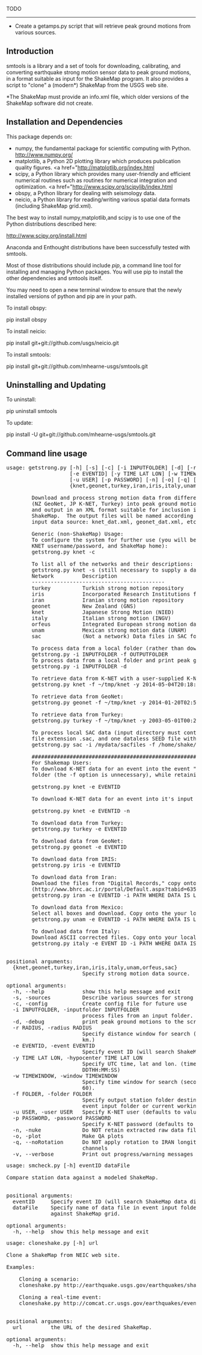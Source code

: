 TODO
____
 - Create a getamps.py script that will retrieve peak ground motions from various sources.

Introduction
------------

smtools is a library and a set of tools for downloading, calibrating, and converting earthquake strong motion
sensor data to peak ground motions, in a format suitable as input for the ShakeMap program.  It also provides a 
script to "clone" a (modern*) ShakeMap from the USGS web site.

*The ShakeMap must provide an info.xml file, which older versions of the ShakeMap software did not create.

Installation and Dependencies
-----------------------------

This package depends on:
 * numpy, the fundamental package for scientific computing with Python. <a href="http://www.numpy.org/">http://www.numpy.org/</a>  
 * matplotlib, a Python 2D plotting library which produces publication quality figures. <a href="<a href="http://matplotlib.org/index.html">http://matplotlib.org/index.html</a>
 * scipy, a Python library which provides many user-friendly and efficient numerical routines such as routines for numerical integration and optimization. <a href="<a href="http://www.scipy.org/scipylib/index.html">http://www.scipy.org/scipylib/index.html</a>
 * obspy, a Python library for dealing with seismology data.
 * neicio, a Python library for reading/writing various spatial data formats (including ShakeMap grid.xml). 

The best way to install numpy,matplotlib,and scipy is to use one of the Python distributions described here:

<a href="http://www.scipy.org/install.html">http://www.scipy.org/install.html</a>

Anaconda and Enthought distributions have been successfully tested with smtools.

Most of those distributions should include <em>pip</em>, a command line tool for installing and 
managing Python packages.  You will use pip to install the other dependencies and smtools itself.  
 
You may need to open a new terminal window to ensure that the newly installed versions of python and pip
are in your path.

To install obspy:

pip install obspy

To install neicio:

pip install git+git://github.com/usgs/neicio.git

To install smtools:

pip install git+git://github.com/mhearne-usgs/smtools.git

Uninstalling and Updating
-------------------------

To uninstall:

pip uninstall smtools

To update:

pip install -U git+git://github.com/mhearne-usgs/smtools.git

Command line usage
------------------

<pre>
usage: getstrong.py [-h] [-s] [-c] [-i INPUTFOLDER] [-d] [-r RADIUS]
                    [-e EVENTID] [-y TIME LAT LON] [-w TIMEWINDOW] [-f FOLDER]
                    [-u USER] [-p PASSWORD] [-n] [-o] [-q] [-v]
                    {knet,geonet,turkey,iran,iris,italy,unam,orfeus,sac}

        Download and process strong motion data from different sources
        (NZ GeoNet, JP K-NET, Turkey) into peak ground motion values,
        and output in an XML format suitable for inclusion in
        ShakeMap.  The output files will be named according to the
        input data source: knet_dat.xml, geonet_dat.xml, etc.
        
        Generic (non-ShakeMap) Usage:
        To configure the system for further use (you will be prompted for 
        KNET username/password, and ShakeMap home):
        getstrong.py knet -c

        To list all of the networks and their descriptions:
        getstrong.py knet -s (still necessary to supply a data source, which is arguably kind of stupid)
        Network        	Description                             
        ------------------------------------------
        turkey         	Turkish strong motion repository        
        iris           	Incorporated Research Institutions for Seismology
        iran           	Iranian strong motion repository        
        geonet         	New Zealand (GNS)                       
        knet           	Japanese Strong Motion (NIED)           
        italy          	Italian strong motion (INGV)            
        orfeus         	Integrated European strong motion data repository
        unam           	Mexican strong motion data (UNAM) 
        sac             (Not a network) Data files in SAC format.
        
        To process data from a local folder (rather than downloading from a remote source):
        getstrong.py -i INPUTFOLDER -f OUTPUTFOLDER
        To process data from a local folder and print peak ground motions to the screen:
        getstrong.py -i INPUTFOLDER -d

        To retrieve data from K-NET with a user-supplied K-NET username/password:
        getstrong.py knet -f ~/tmp/knet -y 2014-05-04T20:18:24 34.862 139.312 -u fred -p SECRETPASSWD

        To retrieve data from GeoNet:
        getstrong.py geonet -f ~/tmp/knet -y 2014-01-20T02:52:44 40.660 175.814

        To retrieve data from Turkey:
        getstrong.py turkey -f ~/tmp/knet -y 2003-05-01T00:27:06 38.970 40.450

        To process local SAC data (input directory must contain one or more SAC files with 
        file extension .sac, and one dataless SEED file with extension .seed:
        getstrong.py sac -i /mydata/sacfiles -f /home/shake/ShakeMap/data/EVENT/input

        ###############################################################
        For Shakemap Users:
        To download K-NET data for an event into the event "input" 
        folder (the -f option is unnecessary), while retaining the raw data in event "raw" folder:
        
        getstrong.py knet -e EVENTID
        
        To download K-NET data for an event into it's input folder, while deleting the raw data:
        
        getstrong.py knet -e EVENTID -n

        To download data from Turkey:
        getstrong.py turkey -e EVENTID

        To download data from GeoNet:
        getstrong.py geonet -e EVENTID
        
        To download data from IRIS:
        getstrong.py iris -e EVENTID
        
        To download data from Iran:
        Download the files from "Digital Records," copy onto your local machine
        (http://www.bhrc.ac.ir/portal/Default.aspx?tabid=635)
        getstrong.py iran -e EVENTID -i PATH WHERE DATA IS LOCATED
        
        To download data from Mexico:
        Select all boxes and download. Copy onto the your local machine
        getstrong.py unam -e EVENTID -i PATH WHERE DATA IS LOCATED
        
        To download data from Italy:
        Download ASCII corrected files. Copy onto your local machine
        getstrong.py italy -e EVENT ID -i PATH WHERE DATA IS LOCATED
        

positional arguments:
  {knet,geonet,turkey,iran,iris,italy,unam,orfeus,sac}
                        Specify strong motion data source.

optional arguments:
  -h, --help            show this help message and exit
  -s, -sources          Describe various sources for strong motion data
  -c, -config           Create config file for future use
  -i INPUTFOLDER, -inputfolder INPUTFOLDER
                        process files from an input folder.
  -d, -debug            print peak ground motions to the screen for debugging.
  -r RADIUS, -radius RADIUS
                        Specify distance window for search (km) (default: 50
                        km.)
  -e EVENTID, -event EVENTID
                        Specify event ID (will search ShakeMap data directory.
  -y TIME LAT LON, -hypocenter TIME LAT LON
                        Specify UTC time, lat and lon. (time format YYYY-MM-
                        DDTHH:MM:SS)
  -w TIMEWINDOW, -window TIMEWINDOW
                        Specify time window for search (seconds) (default:
                        60).
  -f FOLDER, -folder FOLDER
                        Specify output station folder destination (defaults to
                        event input folder or current working directory)
  -u USER, -user USER   Specify K-NET user (defaults to value in config)
  -p PASSWORD, -password PASSWORD
                        Specify K-NET password (defaults to value in config)
  -n, -nuke             Do NOT retain extracted raw data files
  -o, -plot             Make QA plots
  -q, --noRotation      Do NOT apply rotation to IRAN longitudinal/transverse
                        channels
  -v, --verbose         Print out progress/warning messages
</pre>

<pre>
usage: smcheck.py [-h] eventID dataFile

Compare station data against a modeled ShakeMap.
        

positional arguments:
  eventID     Specify event ID (will search ShakeMap data directory.
  dataFile    Specify name of data file in event input folder to compare
              against ShakeMap grid.

optional arguments:
  -h, --help  show this help message and exit
</pre>

<pre>
usage: cloneshake.py [-h] url

Clone a ShakeMap from NEIC web site.
    
Examples:

    Cloning a scenario:
    cloneshake.py http://earthquake.usgs.gov/earthquakes/shakemap/global/shake/capstone2014_nmsw_m7.7_se/

    Cloning a real-time event:
    cloneshake.py http://comcat.cr.usgs.gov/earthquakes/eventpage/usb000slwn#summary
    

positional arguments:
  url         the URL of the desired ShakeMap.

optional arguments:
  -h, --help  show this help message and exit
</pre>
